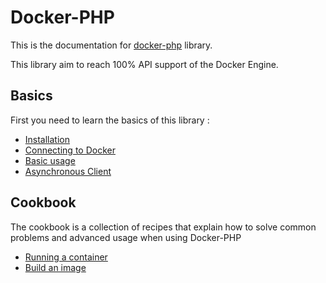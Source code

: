 # Docker-PHP

This is the documentation for [docker-php](https://github.com/docker-php/docker-php) library.

This library aim to reach 100% API support of the Docker Engine.

## Basics

First you need to learn the basics of this library :

* [Installation](installation.md)
* [Connecting to Docker](connection.md)
* [Basic usage](basic.md)
* [Asynchronous Client](async.md)

## Cookbook

The cookbook is a collection of recipes that explain how to solve common 
problems and advanced usage when using Docker-PHP

* [Running a container](cookbook/container-run.md)
* [Build an image](cookbook/build-image.md)
